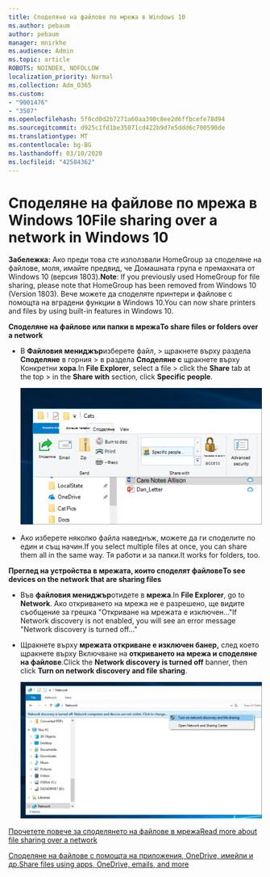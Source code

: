 ```yaml
---
title: Споделяне на файлове по мрежа в Windows 10
ms.author: pebaum
author: pebaum
manager: mnirkhe
ms.audience: Admin
ms.topic: article
ROBOTS: NOINDEX, NOFOLLOW
localization_priority: Normal
ms.collection: Adm_O365
ms.custom:
- "9001476"
- "3507"
ms.openlocfilehash: 5f0cd0d2b7271a60aa390c8ee2d6ffbcefe78d94
ms.sourcegitcommit: d925c1fd1be35071cd422b9d7e5ddd6c700590de
ms.translationtype: MT
ms.contentlocale: bg-BG
ms.lasthandoff: 03/10/2020
ms.locfileid: "42584362"
---
```

# <a name="file-sharing-over-a-network-in-windows-10"></a><span data-ttu-id="2ef94-102">Споделяне на файлове по мрежа в Windows 10</span><span class="sxs-lookup"><span data-stu-id="2ef94-102">File sharing over a network in Windows 10</span></span>

<span data-ttu-id="2ef94-103">**Забележка:** Ако преди това сте използвали HomeGroup за споделяне на файлове, моля, имайте предвид, че Домашната група е премахната от Windows 10 (версия 1803).</span><span class="sxs-lookup"><span data-stu-id="2ef94-103">**Note**: If you previously used HomeGroup for file sharing, please note that HomeGroup has been removed from Windows 10 (Version 1803).</span></span> <span data-ttu-id="2ef94-104">Вече можете да споделяте принтери и файлове с помощта на вградени функции в Windows 10.</span><span class="sxs-lookup"><span data-stu-id="2ef94-104">You can now share printers and files by using built-in features in Windows 10.</span></span>

<span data-ttu-id="2ef94-105">**Споделяне на файлове или папки в мрежа**</span><span class="sxs-lookup"><span data-stu-id="2ef94-105">**To share files or folders over a network**</span></span>

- <span data-ttu-id="2ef94-106">В **Файловия мениджър**изберете файл, > щракнете върху раздела **Споделяне** в горния > в раздела **Споделяне с** щракнете върху Конкретни **хора**.</span><span class="sxs-lookup"><span data-stu-id="2ef94-106">In **File Explorer**, select a file > click the **Share** tab at the top > in the **Share with** section, click **Specific people**.</span></span>

    ![Споделете файл с конкретни хора.](media/share-with-specific-people.png)
          
- <span data-ttu-id="2ef94-108">Ако изберете няколко файла наведнъж, можете да ги споделите по един и същ начин.</span><span class="sxs-lookup"><span data-stu-id="2ef94-108">If you select multiple files at once, you can share them all in the same way.</span></span> <span data-ttu-id="2ef94-109">Тя работи и за папки.</span><span class="sxs-lookup"><span data-stu-id="2ef94-109">It works for folders, too.</span></span>

<span data-ttu-id="2ef94-110">**Преглед на устройства в мрежата, които споделят файлове**</span><span class="sxs-lookup"><span data-stu-id="2ef94-110">**To see devices on the network that are sharing files**</span></span>

- <span data-ttu-id="2ef94-111">Във **файловия мениджър**отидете в **мрежа**.</span><span class="sxs-lookup"><span data-stu-id="2ef94-111">In **File Explorer**, go to **Network**.</span></span> <span data-ttu-id="2ef94-112">Ако откриването на мрежа не е разрешено, ще видите съобщение за грешка "Откриване на мрежата е изключен..."</span><span class="sxs-lookup"><span data-stu-id="2ef94-112">If Network discovery is not enabled, you will see an error message "Network discovery is turned off..."</span></span>

- <span data-ttu-id="2ef94-113">Щракнете върху **мрежата откриване е изключен банер,** след което щракнете върху Включване на **откриването на мрежа и споделяне на файлове**.</span><span class="sxs-lookup"><span data-stu-id="2ef94-113">Click the **Network discovery is turned off** banner, then click **Turn on network discovery and file sharing**.</span></span>

    ![Включете откриването на мрежа и споделянето на файлове.](media/turn-on-network-discovery.png)

[<span data-ttu-id="2ef94-115">Прочетете повече за споделянето на файлове в мрежа</span><span class="sxs-lookup"><span data-stu-id="2ef94-115">Read more about file sharing over a network</span></span>](https://support.microsoft.com/help/4092694/windows-10-file-sharing-over-a-network)

[<span data-ttu-id="2ef94-116">Споделяне на файлове с помощта на приложения, OneDrive, имейли и др.</span><span class="sxs-lookup"><span data-stu-id="2ef94-116">Share files using apps, OneDrive, emails, and more</span></span>](https://support.microsoft.com/help/4027674/windows-10-share-files-in-file-explorer)
